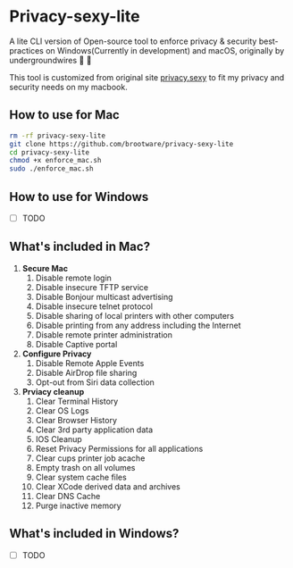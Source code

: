 # Privacy-sexy-lite

A lite CLI version of Open-source tool to enforce privacy &amp; security best-practices on Windows(Currently in development) and macOS, originally by undergroundwires 🍑 🍆

This tool is customized from original site [privacy.sexy](https://privacy.sexy) to fit my privacy and security needs on my macbook.

## How to use for Mac

```bash
rm -rf privacy-sexy-lite
git clone https://github.com/brootware/privacy-sexy-lite
cd privacy-sexy-lite
chmod +x enforce_mac.sh
sudo ./enforce_mac.sh
```

## How to use for Windows

- [ ] TODO

## What's included in Mac?

1. **Secure Mac**
    1. Disable remote login
    2. Disable insecure TFTP service
    3. Disable Bonjour multicast advertising
    4. Disable insecure telnet protocol
    5. Disable sharing of local printers with other computers
    6. Disable printing from any address including the Internet
    7. Disable remote printer administration
    8. Disable Captive portal
2. **Configure Privacy**
    1. Disable Remote Apple Events
    2. Disable AirDrop file sharing
    3. Opt-out from Siri data collection
3. **Prviacy cleanup**
    1. Clear Terminal History
    2. Clear OS Logs
    3. Clear Browser History
    4. Clear 3rd party application data
    5. IOS Cleanup
    6. Reset Privacy Permissions for all applications
    7. Clear cups printer job acache
    8. Empty trash on all volumes
    9. Clear system cache files
    10. Clear XCode derived data and archives
    11. Clear DNS Cache
    12. Purge inactive memory

## What's included in Windows?

- [ ] TODO
